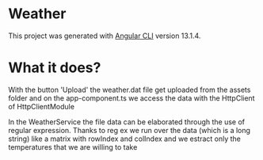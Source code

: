 # Weather

This project was generated with [Angular CLI](https://github.com/angular/angular-cli) version 13.1.4.

# What it does?

With the button 'Upload' the weather.dat file get uploaded from the assets folder and on the app-component.ts we access the data with the HttpClient of HttpClientModule

In the WeatherService the file data can be elaborated through the use of regular expression.
Thanks to reg ex we run over the data (which is a long string) like a matrix with rowIndex and colIndex and we estract only the temperatures that we are willing to take
